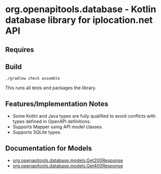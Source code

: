 # org.openapitools.database - Kotlin database library for iplocation.net API

## Requires


## Build

```
./gradlew check assemble
```

This runs all tests and packages the library.

## Features/Implementation Notes

* Some Kotlin and Java types are fully qualified to avoid conflicts with types defined in OpenAPI definitions.
* Supports Mapper using API model classes.
* Supports SQLite types.

<a name="documentation-for-models"></a>
## Documentation for Models

 - [org.openapitools.database.models.Get200Response](docs/Get200Response.md)
 - [org.openapitools.database.models.Get400Response](docs/Get400Response.md)

